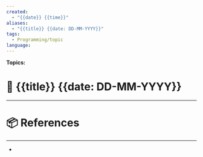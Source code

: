 ```yaml
---
created:
  - "{{date}} {{time}}"
aliases:
  - "{{title}} {{date: DD-MM-YYYY}}"
tags:
  - Programming/topic
language:
---
```


**Topics:**

# 📃 {{title}} {{date: DD-MM-YYYY}}

---

# 📦 References

---

-
